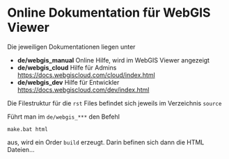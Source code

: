 # Online Dokumentation für WebGIS Viewer

Die jeweiligen Dokumentationen liegen unter 

* **de/webgis_manual** Online Hilfe, wird im WebGIS Viewer angezeigt
* **de/webgis_cloud** Hilfe für Admins https://docs.webgiscloud.com/cloud/index.html
* **de/webgis_dev** Hilfe für Entwickler https://docs.webgiscloud.com/dev/index.html

Die Filestruktur für die ``rst`` Files befindet sich jeweils im Verzeichnis ``source``

Führt man im ``de/webgis_***`` den Befehl 

```
make.bat html
```

aus, wird ein Order ``build`` erzeugt. Darin befinen sich dann die HTML Dateien...